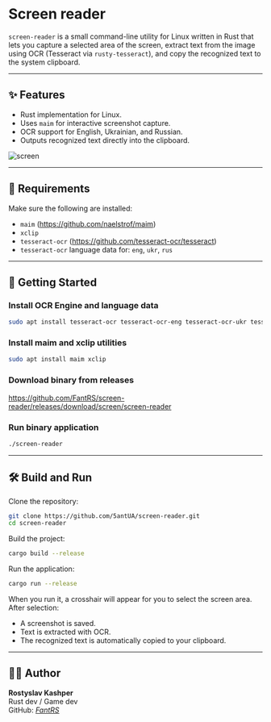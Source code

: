 # Screen reader

`screen-reader` is a small command-line utility for Linux written in Rust that lets you capture a selected area of the screen, extract text from the image using OCR (Tesseract via `rusty-tesseract`), and copy the recognized text to the system clipboard.

---

## ✨ Features

- Rust implementation for Linux.
- Uses `maim` for interactive screenshot capture.
- OCR support for English, Ukrainian, and Russian.
- Outputs recognized text directly into the clipboard.

![screen](https://github.com/user-attachments/assets/eabba2b1-7fb2-49c3-be55-cccba470dd7b)


---

## 📄 Requirements

Make sure the following are installed:

- `maim` (https://github.com/naelstrof/maim)
- `xclip`
- `tesseract-ocr` (https://github.com/tesseract-ocr/tesseract)
- `tesseract-ocr` language data for: `eng`, `ukr`, `rus`

---

## 🚀 Getting Started

### Install OCR Engine and language data

```bash
sudo apt install tesseract-ocr tesseract-ocr-eng tesseract-ocr-ukr tesseract-ocr-rus
```

### Install maim and xclip utilities

```bash
sudo apt install maim xclip
```

### Download binary from releases
https://github.com/FantRS/screen-reader/releases/download/screen/screen-reader

### Run binary application
```bash
./screen-reader
```

---

## 🛠 Build and Run

Clone the repository:

```bash
git clone https://github.com/5antUA/screen-reader.git
cd screen-reader
```

Build the project:

```bash
cargo build --release
```

Run the application:

```bash
cargo run --release
```

When you run it, a crosshair will appear for you to select the screen area. After selection:
- A screenshot is saved.
- Text is extracted with OCR.
- The recognized text is automatically copied to your clipboard.

---

## 👨‍💻 Author
**Rostyslav Kashper**  
Rust dev / Game dev  
GitHub: _[FantRS](https://github.com/FantRS)_
